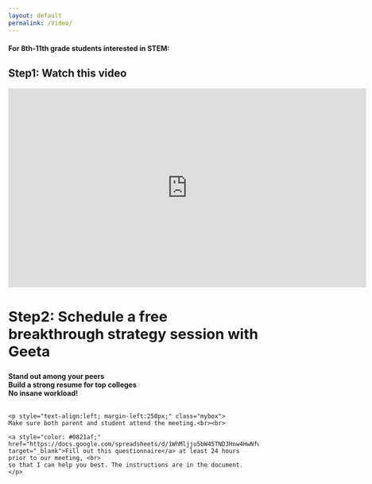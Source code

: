 ```yaml
---
layout: default
permalink: /Video/
---
```


<sectionpd>
<h4>For 8th-11th grade students interested in STEM:</h4>
<h2>Step1: Watch this video</h2>

<iframe src="https://www.youtube.com/embed/8KDX6dHr97U" class="center" scrolling="no" allowfullscreen="" width="720" height="400" frameborder="0"><br/></iframe>

</sectionpd>

<sectionpd>
<h2 style="font-size: 29px;">Step2: Schedule a free breakthrough strategy session with Geeta</h2>
<div class="row3">
<div><b>Stand out among your peers</b></div>
<div><b>Build a strong resume for top colleges</b></div>
<div><b>No insane workload!&nbsp;&nbsp;&nbsp;&nbsp;&nbsp;&nbsp;</b></div>
</div>
<br>

    <p style="text-align:left; margin-left:250px;" class="mybox">
    Make sure both parent and student attend the meeting.<br><br>

    <a style="color: #0821af;" href="https://docs.google.com/spreadsheets/d/1WhMljju5bW45TNDJHnw4HwNfwP2gTt8ckxB07rz5kec/edit#gid=0"  target="_blank">Fill out this questionnaire</a> at least 24 hours prior to our meeting, <br> 
    so that I can help you best. The instructions are in the document.
    </p>

<!-- Show personal calendar as busy on business calendar:
     https://medium.com/@willroman/auto-block-time-on-your-work-google-calendar-for-your-personal-events-2a752ae91dab -->
<!-- Calendly inline widget begin -->
<div class="calendly-inline-widget" data-url="https://calendly.com/geeta-radical/college-strategies?background_color=eff3fd" style="min-width:320px;height:650px;"></div>
<script type="text/javascript" src="https://assets.calendly.com/assets/external/widget.js" async></script>
<!-- Calendly inline widget end -->

</sectionpd>
